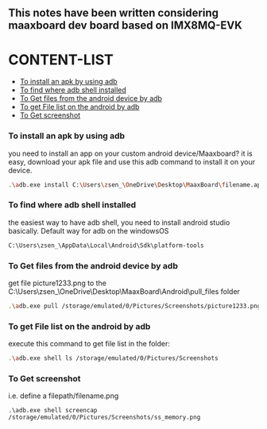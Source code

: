 ## This notes have been written considering maaxboard dev board based on IMX8MQ-EVK

CONTENT-LIST
=================
<!--ts-->
  * [ To install an apk by using adb](#to-install-an-apk-by-using-adb)
  * [ To find where adb shell installed](#to-find-where-adb-shell-installed)
  * [ To Get files from the android device by adb](#to-get-files-from-the-android-device-by-adb)
  * [ To get File list on the android by adb](#to-get-file-list-on-the-android-by-adb)
  * [ To Get screenshot](#to-get-screenshot)
 <!-- * [ To Print function name using by macro](#print-function-name-using-by-macro)
  * [ To Print current computer time by macro](#to-print-current-computer-time-by-macro)
  * [ To see dtb file located path](#)
  * [ To see dtb file located path](#)-->
  
<!--te-->

### **To install an apk by using adb**

you need to install an app on your custom android device/Maaxboard? it is easy, download your apk file and use this adb command to install it on your device.

```bash
.\adb.exe install C:\Users\zsen_\OneDrive\Desktop\MaaxBoard\filename.apk
```

### **To find where adb shell installed**
the easiest way to have adb shell, you need to install android studio basically.
Default way for adb on the windowsOS
```bash
C:\Users\zsen_\AppData\Local\Android\Sdk\platform-tools
```

### **To Get files from the android device by adb**
get file picture1233.png to the C:\Users\zsen_\OneDrive\Desktop\MaaxBoard\Android\pull_files folder

```bash
.\adb.exe pull /storage/emulated/0/Pictures/Screenshots/picture1233.png C:\Users\zsen_\OneDrive\Desktop\MaaxBoard\Android\pull_files
```
### **To get File list on the android by adb**

execute this command to get file list in the folder:  

```bash
.\adb.exe shell ls /storage/emulated/0/Pictures/Screenshots

 ```
### **To Get screenshot**

i.e. define a filepath/filename.png

```
.\adb.exe shell screencap  /storage/emulated/0/Pictures/Screenshots/ss_memory.png

```
<!-- 
### **To Print current computer time by macro**

i.e. we have a function call ex5_simple_module_function

```
void printfTime()
{
  printf("Inside the %s function\n",__TIME__);
}
```

#

## Random note, might be helpful, check them out: 

to create a yocto file system from scratch. Watch this episode https://www.youtube.com/watch?v=2-PwskQrZac&list=PLEBQazB0HUyTpoJoZecRK6PpDG31Y7RPB&index=3

so I need to get ride of heavy yocto files/ plugins such as opencv, qt etc. you need to edit lite-image, bblayer in conf

try this code block

bitbake -c menuconfig virtual/kernel -->
